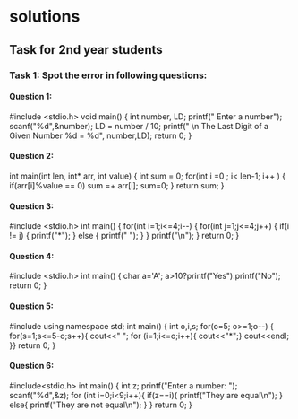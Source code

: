 # solutions
## Task for 2nd year students
### Task 1: Spot the error in following questions:

#### Question 1:

#include <stdio.h>
void main()
{
int number, LD;
printf(" Enter a number");
scanf("%d",&number);
LD = number / 10;
printf(" \n The Last Digit of a Given Number %d = %d", number,LD);
return 0;
}

#### Question 2:

int main(int len, int* arr, int value)
{
int sum = 0;
for(int i =0 ; i< len-1; i++ )
{
if(arr[i]%value == 0)
sum =+ arr[i];
sum=0;
}
return sum;
}

#### Question 3:

#include <stdio.h>
int main()
{
for(int i=1;i<=4;i--)
{
for(int j=1;j<=4;j++)
{
if(i != j)
{
printf("*");
}
else
{
printf(" ");
}
}
printf("\n");
}
return 0;
}

#### Question 4:

#include <stdio.h>
int main() {
char a='A';
a>10?printf("Yes"):printf("No");
return 0;
}

#### Question 5:

#include <iostream>
using namespace std;
int main() {
int o,i,s;
for(o=5; o>=1;o--)
{
for(s=1;s<=5-o;s++){
cout<<" ";
for (i=1;i<=o;i++){
cout<<"*";}
cout<<endl;
}}
return 0;
}

#### Question 6:
  
#include<stdio.h>
int main()
{
    int z;
    printf("Enter a number: ");
    scanf("%d",&z);
    for (int i=0;i<9;i++){
        if(z==i){
            printf("They are equal\n");
        }
        else{
            printf("They are not equal\n");
        }
    }
    return 0;
}

  
